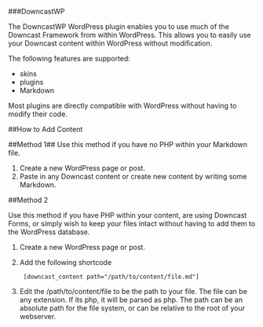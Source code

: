 ###DowncastWP

The DowncastWP WordPress plugin enables you to use much of the Downcast Framework from within WordPress.
This allows you to easily use your Downcast content within WordPress without modification.



The following features are supported:

* skins
* plugins
* Markdown


Most plugins are directly compatible with WordPress without having to modify their code.


##How to Add Content

##Method 1##
Use this method if you have no PHP within your Markdown file.

1. Create a new WordPress page or post.
2. Paste in any Downcast content or create new content by writing some Markdown.



##Method 2

Use this method if you have PHP within your content, are using Downcast Forms, or simply wish to keep your files intact without having to add them to the WordPress database.

1. Create a new WordPress page or post.
2. Add the following shortcode

        [downcast_content path="/path/to/content/file.md"]
 
3. Edit the /path/to/content/file to be the path to your file. The file can be any extension. If its php, it will be parsed as php. The path can be an absolute path for the file system, or can be relative to the root of your webserver.       
    
